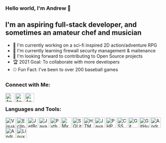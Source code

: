 ### Hello world, I'm Andrew :wave:

## I'm an aspiring full-stack developer, and sometimes an amateur chef and musician
- :robot: I'm currently working on a sci-fi inspired 2D action/adventure RPG
- :closed_lock_with_key: I'm currently learning firewall security management & maitenance
- :handshake: I'm looking forward to contributing to Open Source projects 
- :trophy: 2021 Goal: To collaborate with more developers
- :baseball: Fun Fact: I've been to over 200 baseball games

### Connect with Me:

[<img align="left" alt="Andrew | Facebook" width="28px" src="https://cdn.jsdelivr.net/npm/simple-icons@v3/icons/facebook.svg" />][facebook]
[<img align="left" alt="Andrew | Twitter" width="28px" src="https://cdn.jsdelivr.net/npm/simple-icons@v3/icons/twitter.svg" />][twitter]
[<img align="left" alt="Andrew | Youtube" width="28px" src="https://cdn.jsdelivr.net/npm/simple-icons@v3/icons/instagram.svg" />][instagram]

<br />

### Languages and Tools:

<img align="left" alt="Visual Code Studio" width="32px" src="https://simpleicons.org/icons/visualstudiocode.svg" />
<img align="left" alt="Eclipse IDE" width="32px" src="https://simpleicons.org/icons/eclipseide.svg" />
<img align="left" alt="JetBrains" width="32px" src="https://simpleicons.org/icons/jetbrains.svg" />
<img align="left" alt="Java" width="32px" src="https://simpleicons.org/icons/java.svg" />
<img align="left" alt="Python" width="32px" src="https://simpleicons.org/icons/python.svg" />
<img align="left" alt="MySQL" width="32px" src="https://simpleicons.org/icons/mysql.svg" />
<img align="left" alt="SQLite" width="32px" src="https://simpleicons.org/icons/sqlite.svg" />
<img align="left" alt="HTML5" width="32px" src="https://simpleicons.org/icons/html5.svg" />
<img align="left" alt="JavaScript" width="32px" src="https://simpleicons.org/icons/javascript.svg" />
<img align="left" alt="PHP" width="32px" src="https://simpleicons.org/icons/php.svg" />
<img align="left" alt="CSS" width="32px" src="https://simpleicons.org/icons/css3.svg" />
<img align="left" alt="Git" width="32px" src="https://simpleicons.org/icons/git.svg" />
<img align="left" alt="GitHub" width="32px" src="https://simpleicons.org/icons/github.svg" />
<img align="left" alt="Android" width="32px" src="https://simpleicons.org/icons/android.svg" />
<img align="left" alt="Android Studio" width="32px" src="https://simpleicons.org/icons/androidstudio.svg" />
<img align="left" alt="Linux" width="32px" src="https://simpleicons.org/icons/linux.svg" />

<br />
<br />

[facebook]: https://www.facebook.com/andrewdheld
[twitter]: https://twitter.com/andrewheld
[instagram]: https://www.instagram.com/andrewheld616/

